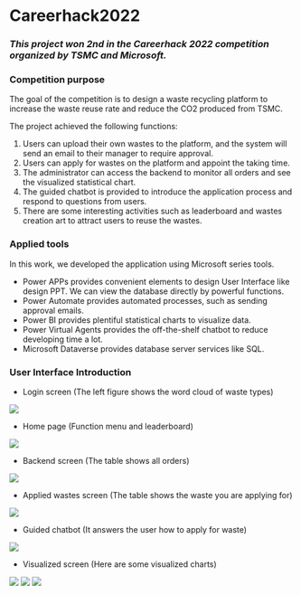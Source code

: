# Careerhack2022
### *This project won 2nd in the Careerhack 2022 competition organized by TSMC and Microsoft.*
### Competition purpose
The goal of the competition is to design a waste recycling platform to increase the waste reuse rate and reduce the CO2 produced from TSMC.  

The project achieved the following functions:
1. Users can upload their own wastes to the platform, and the system will send an email to their manager to require approval.
2. Users can apply for wastes on the platform and appoint the taking time.
3. The administrator can access the backend to monitor all orders and see the visualized statistical chart.
4. The guided chatbot is provided to introduce the application process and respond to questions from users.
5. There are some interesting activities such as leaderboard and wastes creation art to attract users to reuse the wastes.
### Applied tools
In this work, we developed the application using Microsoft series tools.
* Power APPs provides convenient elements to design User Interface like design PPT. We can view the database directly by powerful functions.
* Power Automate provides automated processes, such as sending approval emails.
* Power BI provides plentiful statistical charts to visualize data.
* Power Virtual Agents provides the off-the-shelf chatbot to reduce developing time a lot.
* Microsoft Dataverse provides database server services like SQL.
### User Interface Introduction
* Login screen (The left figure shows the word cloud of waste types)

![](https://i.imgur.com/qSCUpYj.jpg)
* Home page (Function menu and leaderboard)

![](https://i.imgur.com/t10b7W6.jpg)
* Backend screen (The table shows all orders)

![](https://i.imgur.com/OoJGo6F.jpg)
* Applied wastes screen (The table shows the waste you are applying for)

![](https://i.imgur.com/qkNkEwD.jpg)
* Guided chatbot (It answers the user how to apply for waste)

![](https://i.imgur.com/AQqATZv.jpg)
* Visualized screen (Here are some visualized charts)

![](https://i.imgur.com/1bz8Nzr.jpg)
![](https://i.imgur.com/ggCgd6U.jpg)
![](https://i.imgur.com/JdiVnDC.jpg)







